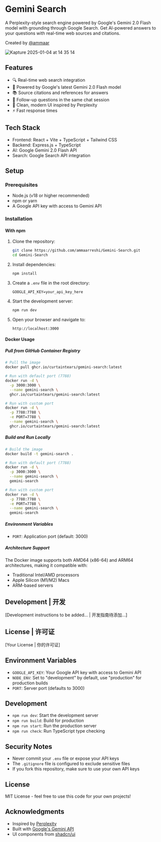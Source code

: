 # Gemini Search

A Perplexity-style search engine powered by Google's Gemini 2.0 Flash model with grounding through Google Search. Get AI-powered answers to your questions with real-time web sources and citations.

Created by [@ammaar](https://x.com/ammaar)

![Kapture 2025-01-04 at 14 35 14](https://github.com/user-attachments/assets/2302898e-03ae-40a6-a16c-301d6b91c5af)


## Features

- 🔍 Real-time web search integration
- 🤖 Powered by Google's latest Gemini 2.0 Flash model
- 📚 Source citations and references for answers
- 💬 Follow-up questions in the same chat session
- 🎨 Clean, modern UI inspired by Perplexity
- ⚡ Fast response times

## Tech Stack

- Frontend: React + Vite + TypeScript + Tailwind CSS
- Backend: Express.js + TypeScript
- AI: Google Gemini 2.0 Flash API
- Search: Google Search API integration

## Setup

### Prerequisites

- Node.js (v18 or higher recommended)
- npm or yarn
- A Google API key with access to Gemini API

### Installation

#### With npm

1. Clone the repository:

   ```bash
   git clone https://github.com/ammaarreshi/Gemini-Search.git
   cd Gemini-Search
   ```

2. Install dependencies:

   ```bash
   npm install
   ```

3. Create a `.env` file in the root directory:

   ```
   GOOGLE_API_KEY=your_api_key_here
   ```

4. Start the development server:

   ```bash
   npm run dev
   ```

5. Open your browser and navigate to:
   ```
   http://localhost:3000
   ```

#### Docker Usage

##### Pull from GitHub Container Registry

```bash
# Pull the image
docker pull ghcr.io/curtaintears/gemini-search:latest

# Run with default port (7788)
docker run -d \
  -p 3000:3000 \
  --name gemini-search \
  ghcr.io/curtaintears/gemini-search:latest

# Run with custom port
docker run -d \
  -p 7788:7788 \
  -e PORT=7788 \
  --name gemini-search \
  ghcr.io/curtaintears/gemini-search:latest
```

##### Build and Run Locally

```bash
# Build the image
docker build -t gemini-search .

# Run with default port (7788)
docker run -d \
  -p 3000:3000 \
  --name gemini-search \
  gemini-search

# Run with custom port
docker run -d \
  -p 7788:7788 \
  -e PORT=7788 \
  --name gemini-search \
  gemini-search
```

##### Environment Variables

- `PORT`: Application port (default: 3000)

##### Architecture Support

The Docker image supports both AMD64 (x86-64) and ARM64 architectures, making it compatible with:
- Traditional Intel/AMD processors
- Apple Silicon (M1/M2) Macs
- ARM-based servers


## Development | 开发

[Development instructions to be added... | 开发指南待添加...]

## License | 许可证

[Your License | 你的许可证]

## Environment Variables

- `GOOGLE_API_KEY`: Your Google API key with access to Gemini API
- `NODE_ENV`: Set to "development" by default, use "production" for production builds
- `PORT`: Server port (defaults to 3000)

## Development

- `npm run dev`: Start the development server
- `npm run build`: Build for production
- `npm run start`: Run the production server
- `npm run check`: Run TypeScript type checking

## Security Notes

- Never commit your `.env` file or expose your API keys
- The `.gitignore` file is configured to exclude sensitive files
- If you fork this repository, make sure to use your own API keys

## License

MIT License - feel free to use this code for your own projects!

## Acknowledgments

- Inspired by [Perplexity](https://www.perplexity.ai/)
- Built with [Google's Gemini API](https://ai.google.dev/)
- UI components from [shadcn/ui](https://ui.shadcn.com/)
